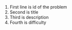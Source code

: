 1. First line is id of the problem
2. Second is title
3. Third is description
4. Fourth is difficulty
